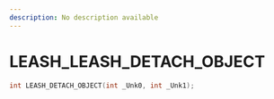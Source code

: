 ```yaml
---
description: No description available 
---
```


# LEASH\_LEASH_DETACH_OBJECT

```cpp
int LEASH_DETACH_OBJECT(int _Unk0, int _Unk1);
```